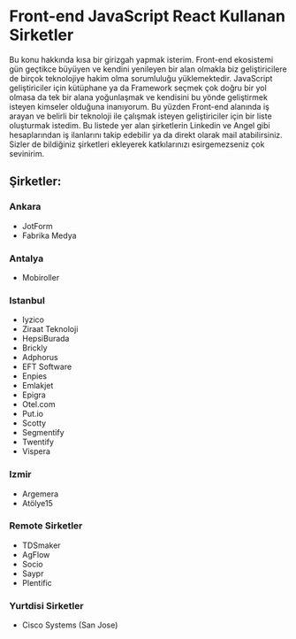# Front-end JavaScript React Kullanan Sirketler

Bu konu hakkında kısa bir girizgah yapmak isterim. Front-end ekosistemi gün geçtikce büyüyen ve kendini yenileyen bir alan olmakla biz geliştiricilere de birçok teknolojiye hakim olma sorumluluğu yüklemektedir. JavaScript geliştiriciler için kütüphane ya da Framework seçmek çok doğru bir yol olmasa da tek bir alana yoğunlaşmak ve kendisini bu yönde geliştirmek isteyen kimseler olduğuna inanıyorum. Bu yüzden Front-end alanında iş arayan ve belirli bir teknoloji ile çalışmak isteyen geliştiriciler için bir liste oluşturmak istedim. Bu listede yer alan şirketlerin Linkedin ve Angel gibi hesaplarından iş ilanlarını takip edebilir ya da direkt olarak mail atabilirsiniz. Sizler de bildiğiniz şirketleri ekleyerek katkılarınızı esirgemezseniz çok sevinirim.

## Şirketler:

### Ankara

* JotForm
* Fabrika Medya

### Antalya

* Mobiroller

### Istanbul

* Iyzico
* Ziraat Teknoloji
* HepsiBurada
* Brickly
* Adphorus
* EFT Software
* Enpies
* Emlakjet
* Epigra
* Otel.com
* Put.io
* Scotty
* Segmentify
* Twentify
* Vispera

### Izmir

* Argemera
* Atölye15

### Remote Sirketler

* TDSmaker
* AgFlow
* Socio
* Saypr
* Plentific

### Yurtdisi Sirketler

* Cisco Systems (San Jose)
